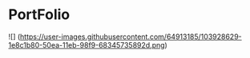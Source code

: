 # PortFolio

![] (https://user-images.githubusercontent.com/64913185/103928629-1e8c1b80-50ea-11eb-98f9-68345735892d.png)
